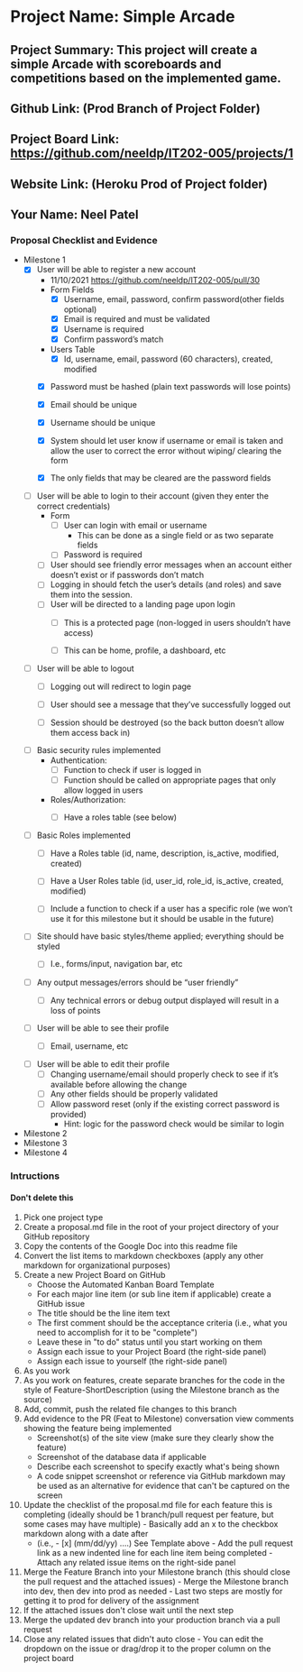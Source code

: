 # Project Name: Simple Arcade
## Project Summary: This project will create a simple Arcade with scoreboards and competitions based on the implemented game.
## Github Link: (Prod Branch of Project Folder)
## Project Board Link: https://github.com/neeldp/IT202-005/projects/1
## Website Link: (Heroku Prod of Project folder)
## Your Name: Neel Patel

<!--
### Line item / Feature template (use this for each bullet point)
#### Don't delete this

- [ ] \(mm/dd/yyyy of completion) Feature Title (from the proposal bullet point, if it's a sub-point indent it properly)
  -  List of Evidence of Feature Completion
    - Status: Pending (Completed, Partially working, Incomplete, Pending)
    - Direct Link: (Direct link to the file or files in heroku prod for quick testing (even if it's a protected page))
    - Pull Requests
      - PR link #1 (repeat as necessary)
    - Screenshots
      - Screenshot #1 (paste the image so it uploads to github) (repeat as necessary)
        - Screenshot #1 description explaining what you're trying to show
### End Line item / Feature Template
--> 
### Proposal Checklist and Evidence

- Milestone 1
    - [x] User will be able to register a new account
        - 11/10/2021 https://github.com/neeldp/IT202-005/pull/30        
        - Form Fields
            - [x] Username, email, password, confirm password(other fields optional)
            - [x] Email is required and must be validated
            - [x] Username is required
            - [x] Confirm password’s match
        - Users Table
            - [x] Id, username, email, password (60 characters), created, modified
        - [x] Password must be hashed (plain text passwords will lose points)
        - [x] Email should be unique
        - [x] Username should be unique
        - [x] System should let user know if username or email is taken and allow the user to correct the error without wiping/   clearing the form
        - [x] The only fields that may be cleared are the password fields



    - [ ] User will be able to login to their account (given they enter the correct credentials)
        - Form
            - [ ] User can login with email or username
                - This can be done as a single field or as two separate fields
            - [ ] Password is required
        - [ ] User should see friendly error messages when an account either doesn’t exist or if passwords don’t match
        - [ ] Logging in should fetch the user’s details (and roles) and save them into the session.
        - [ ] User will be directed to a landing page upon login
            - [ ]  This is a protected page (non-logged in users shouldn’t have access)
            - [ ] This can be home, profile, a dashboard, etc

    
    - [ ] User will be able to logout
        - [ ] Logging out will redirect to login page
        - [ ] User should see a message that they’ve successfully logged out
        - [ ] Session should be destroyed (so the back button doesn’t allow them access back in)
    

    - [ ] Basic security rules implemented
        - Authentication:
            - [ ] Function to check if user is logged in
            - [ ] Function should be called on appropriate pages that only allow logged in users
        - Roles/Authorization:
            - [ ] Have a roles table (see below)

    
    - [ ] Basic Roles implemented
        - [ ] Have a Roles table	(id, name, description, is_active, modified, created)
        - [ ] Have a User Roles table (id, user_id, role_id, is_active, created, modified)
        - [ ] Include a function to check if a user has a specific role (we won’t use it for this milestone but it should be usable in the future)

    
    - [ ] Site should have basic styles/theme applied; everything should be styled
        - [ ] I.e., forms/input, navigation bar, etc


    - [ ] Any output messages/errors should be “user friendly”
        - [ ] Any technical errors or debug output displayed will result in a loss of points


    - [ ] User will be able to see their profile
        - [ ] Email, username, etc


    - [ ] User will be able to edit their profile
        - [ ] Changing username/email should properly check to see if it’s available before allowing the change
        - [ ] Any other fields should be properly validated
        - [ ] Allow password reset (only if the existing correct password is provided)
            - Hint: logic for the password check would be similar to login





- Milestone 2
- Milestone 3
- Milestone 4
### Intructions
#### Don't delete this
1. Pick one project type
2. Create a proposal.md file in the root of your project directory of your GitHub repository
3. Copy the contents of the Google Doc into this readme file
4. Convert the list items to markdown checkboxes (apply any other markdown for organizational purposes)
5. Create a new Project Board on GitHub
   - Choose the Automated Kanban Board Template
   - For each major line item (or sub line item if applicable) create a GitHub issue
   - The title should be the line item text
   - The first comment should be the acceptance criteria (i.e., what you need to accomplish for it to be "complete")
   - Leave these in "to do" status until you start working on them
   - Assign each issue to your Project Board (the right-side panel)
   - Assign each issue to yourself (the right-side panel)
6. As you work
  1. As you work on features, create separate branches for the code in the style of Feature-ShortDescription (using the Milestone branch as the source)
  2. Add, commit, push the related file changes to this branch
  3. Add evidence to the PR (Feat to Milestone) conversation view comments showing the feature being implemented
     - Screenshot(s) of the site view (make sure they clearly show the feature)
     - Screenshot of the database data if applicable
     - Describe each screenshot to specify exactly what's being shown
     - A code snippet screenshot or reference via GitHub markdown may be used as an alternative for evidence that can't be captured on the screen
  4. Update the checklist of the proposal.md file for each feature this is completing (ideally should be 1 branch/pull request per feature, but some cases may have multiple)
    - Basically add an x to the checkbox markdown along with a date after
      - (i.e.,   - [x] (mm/dd/yy) ....) See Template above
    - Add the pull request link as a new indented line for each line item being completed
    - Attach any related issue items on the right-side panel
  5. Merge the Feature Branch into your Milestone branch (this should close the pull request and the attached issues)
    - Merge the Milestone branch into dev, then dev into prod as needed
    - Last two steps are mostly for getting it to prod for delivery of the assignment 
  7. If the attached issues don't close wait until the next step
  8. Merge the updated dev branch into your production branch via a pull request
  9. Close any related issues that didn't auto close
    - You can edit the dropdown on the issue or drag/drop it to the proper column on the project board
